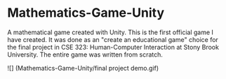 # Mathematics-Game-Unity
A mathematical game created with Unity. This is the first official game I have created. It was done as an "create an educational game" choice for the final project in CSE 323: Human-Computer Interaction at Stony Brook University. The entire game was written from scratch.

![] (Mathematics-Game-Unity/final project demo.gif)
